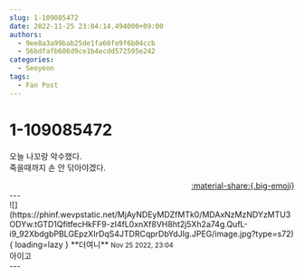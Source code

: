 ```yaml
---
slug: 1-109085472
date: 2022-11-25 23:04:14.494000+09:00
authors:
  - 9ee8a3a99bab25de1fa60fe9f6b04ccb
  - 56bdfafb606d9ce1b4ecdd572595e242
categories:
  - Seoyeon
tags:
  - Fan Post
---
```


# 1-109085472

<div class="post-container" markdown="1">
<div class="content-container md-sidebar__scrollwrap" markdown="1">

오늘 나꼬랑 악수했다.<br> 죽을때까지 손 안 닦아야겠다.

</div>
</div>

<div style="text-align: right;" markdown="1">
<a href="https://weverse.io/fromis9/fanpost/1-109085472" style="text-align: right;">:material-share:{.big-emoji}</a>
</div>
---

<div class="comments-container md-sidebar__scrollwrap" markdown="1">
<div class="comment" markdown="1">
<div class='id-container' markdown="1">
![](https://phinf.wevpstatic.net/MjAyNDEyMDZfMTk0/MDAxNzMzNDYzMTU3ODYw.tGTD1QfitfecHkFF9-zI4fL0xnXf8VH8ht2j5Xh2a74g.QufL-i9_92XbdgbPBLGEpzXIrDqS4JTDRCqprDbYdJIg.JPEG/image.jpg?type=s72){ loading=lazy }
**<span class="artist">더여니</span>** <small>Nov 25 2022, 23:04</small><br>
</div>
<div class='comment-body' markdown="1">
아이고
</div>
</div>
</div>
---
